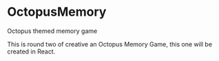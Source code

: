 # OctopusMemory
Octopus themed memory game

This is round two of creative an Octopus Memory Game, this one will be created in React.
